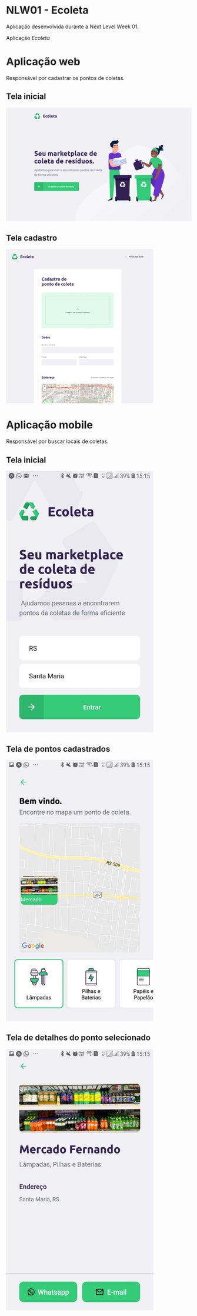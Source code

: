 # NLW01 - Ecoleta

Aplicação desenvolvida durante a Next Level Week 01.

Aplicação *Ecoleta*

# Aplicação web
Responsável por cadastrar os pontos de coletas.

## Tela inicial
<center><img src="screenshotsTelas/web.png" width="600"></center>

## Tela cadastro
<img src="screenshotsTelas/cadastro.png" width="400">

# Aplicação mobile
Responsável por buscar locais de coletas.

## Tela inicial
<img src="screenshotsTelas/teleInicial.jpeg" width="400">

## Tela de pontos cadastrados
<img src="screenshotsTelas/telaPoints.jpeg" width="400">

## Tela de detalhes do ponto selecionado
<img src="screenshotsTelas/telaDetail.jpeg" width="400">
